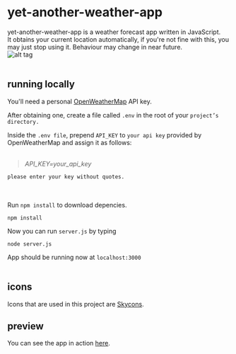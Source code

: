 # yet-another-weather-app

yet-another-weather-app is a weather forecast app written in JavaScript.   
It obtains your current location automatically, if you're not fine with this, you may just stop using it.
Behaviour may change in near future.
<br>
![alt tag](https://i.imgur.com/0iu0FnW.png "this is just a screenshot")
<br><br>
## running locally

You'll need a personal [OpenWeatherMap](https://openweathermap.org/api) API key.

After obtaining one, create a file called `.env` in the root of your `project’s directory.`

Inside the `.env file`, prepend `API_KEY` to `your api key` provided by OpenWeatherMap and assign it as follows:
<br/><br/>

>*API_KEY=your_api_key*

`please enter your key without quotes.`
<br/><br/><br/>

Run `npm install` to download depencies.

```
npm install
```
Now you can run `server.js` by typing

```
node server.js
```

App should be running now at `localhost:3000`
<br/><br/>
## icons

Icons that are used in this project are [Skycons](https://darkskyapp.github.io/skycons/).

## preview
You can see the app in action [here](https://yet-another-weather-app-x.herokuapp.com/).
